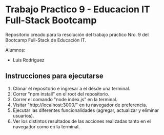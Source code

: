 # Trabajo Practico 9 - Educacion IT Full-Stack Bootcamp

Repositorio creado para la resolución del trabajo práctico Nro. 9 del Bootcamp Full-Stack de Educación IT.

Alumnos:
  - Luis Rodriguez

## Instrucciones para ejecutarse

1. Clonar el repositorio e ingresar a el desde una terminal.
2. Correr "npm install" en el root del repositorio.
3. Correr el comando "node index.js" en la terminal.
4. Visitar "http://localhost:3000/" en tu navegador de preferencia.
5. Ejecutar las diferentes funcionalidades (agregar, actualizar y eliminar usuarios).
6. Ver los distintos resultados de las acciones realizadas tanto en el navegador como en la terminal.